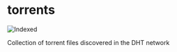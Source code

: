 torrents 
========
![Indexed](https://img.shields.io/badge/indexed-153259-blue)

Collection of torrent files discovered in the DHT network

